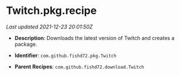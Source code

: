# Twitch.pkg.recipe

_Last updated 2021-12-23 20:01:50Z_

- **Description**: Downloads the latest version of Twitch and creates a package.

- **Identifier**: `com.github.fishd72.pkg.Twitch`

- **Parent Recipes**: `com.github.fishd72.download.Twitch`
